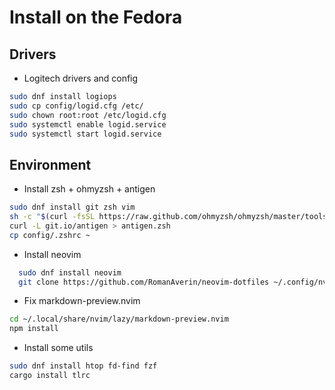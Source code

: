 # Install on the Fedora

## Drivers

- Logitech drivers and config

```bash
sudo dnf install logiops
sudo cp config/logid.cfg /etc/
sudo chown root:root /etc/logid.cfg
sudo systemctl enable logid.service
sudo systemctl start logid.service
```

## Environment

- Install zsh + ohmyzsh + antigen

```bash
sudo dnf install git zsh vim
sh -c "$(curl -fsSL https://raw.github.com/ohmyzsh/ohmyzsh/master/tools/install.sh)"
curl -L git.io/antigen > antigen.zsh
cp config/.zshrc ~
```

- Install neovim

```bash
  sudo dnf install neovim
  git clone https://github.com/RomanAverin/neovim-dotfiles ~/.config/nvim
```

- Fix markdown-preview.nvim

```bash
cd ~/.local/share/nvim/lazy/markdown-preview.nvim
npm install
```

- Install some utils

```bash
sudo dnf install htop fd-find fzf
cargo install tlrc
```
